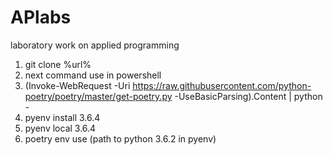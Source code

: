 # APlabs
laboratory work on applied programming

1. git clone %url%
2. next command use in powershell
3. (Invoke-WebRequest -Uri https://raw.githubusercontent.com/python-poetry/poetry/master/get-poetry.py -UseBasicParsing).Content | python -
4. pyenv install 3.6.4
5. pyenv local 3.6.4
6. poetry env use (path to python 3.6.2 in pyenv)
